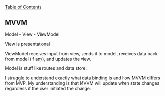 [Table of Contents](https://github.com/logantscott/june2020_reading)

## MVVM

Model - View - ViewModel

View is presentational

ViewModel receives input from view, sends it to model, receives data back from model (if any), and updates the view.

Model is stuff like routes and data store.

I struggle to understand exactly what data binding is and how MVVM differs from MVP. My understanding is that MVVM will update when state changes regardless if the user initiated the change.